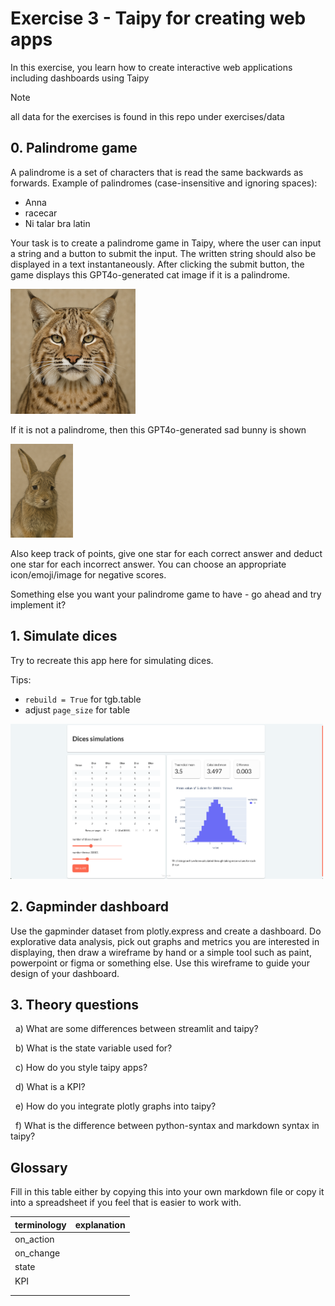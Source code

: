 # Exercise 3 - Taipy for creating web apps

In this exercise, you learn how to create interactive web applications including dashboards using Taipy

> [!NOTE]
> all data for the exercises is found in this repo under exercises/data

## 0. Palindrome game

A palindrome is a set of characters that is read the same backwards as forwards. Example of palindromes (case-insensitive and ignoring spaces):

- Anna
- racecar
- Ni talar bra latin

Your task is to create a palindrome game in Taipy, where the user can input a string and a button to submit the input. The written string should also be displayed in a text instantaneously. After clicking the submit button, the game displays this GPT4o-generated cat image if it is a palindrome.

<img src="https://github.com/kokchun/assets/blob/main/data_visualization/fake_cat.png?raw=true" alt="fake cat" width="200">

If it is not a palindrome, then this GPT4o-generated sad bunny is shown

<img src="https://github.com/kokchun/assets/blob/main/data_visualization/fake_sad_rabbit.png?raw=true" alt="fake sad rabbit" width="100">

Also keep track of points, give one star for each correct answer and deduct one star for each incorrect answer. You can choose an appropriate icon/emoji/image for negative scores.

Something else you want your palindrome game to have - go ahead and try implement it?

## 1. Simulate dices

Try to recreate this app here for simulating dices.

Tips:

- `rebuild = True` for tgb.table
- adjust `page_size` for table

<img src="https://github.com/kokchun/assets/blob/main/data_visualization/dices_simulation.png?raw=true" alt="dices app" width="500">

## 2. Gapminder dashboard

Use the gapminder dataset from plotly.express and create a dashboard. Do explorative data analysis, pick out graphs and metrics you are interested in displaying, then draw a wireframe by hand or a simple tool such as paint, powerpoint or figma or something else. Use this wireframe to guide your design of your dashboard.

## 3. Theory questions

&nbsp; a) What are some differences between streamlit and taipy?

&nbsp; b) What is the state variable used for?

&nbsp; c) How do you style taipy apps?

&nbsp; d) What is a KPI?

&nbsp; e) How do you integrate plotly graphs into taipy?

&nbsp; f) What is the difference between python-syntax and markdown syntax in taipy?

## Glossary

Fill in this table either by copying this into your own markdown file or copy it into a spreadsheet if you feel that is easier to work with.

| terminology | explanation |
| ----------- | ----------- |
| on_action   |             |
| on_change   |             |
| state       |             |
| KPI         |             |
|             |             |
|             |             |
